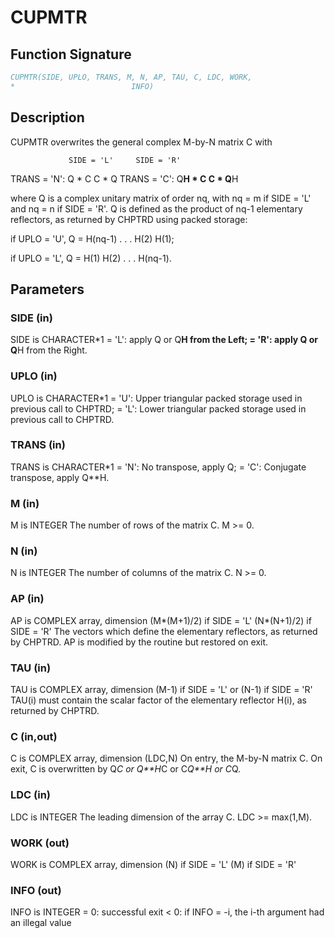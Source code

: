 # CUPMTR

## Function Signature

```fortran
CUPMTR(SIDE, UPLO, TRANS, M, N, AP, TAU, C, LDC, WORK,
*                          INFO)
```

## Description


 CUPMTR overwrites the general complex M-by-N matrix C with

                 SIDE = 'L'     SIDE = 'R'
 TRANS = 'N':      Q * C          C * Q
 TRANS = 'C':      Q**H * C       C * Q**H

 where Q is a complex unitary matrix of order nq, with nq = m if
 SIDE = 'L' and nq = n if SIDE = 'R'. Q is defined as the product of
 nq-1 elementary reflectors, as returned by CHPTRD using packed
 storage:

 if UPLO = 'U', Q = H(nq-1) . . . H(2) H(1);

 if UPLO = 'L', Q = H(1) H(2) . . . H(nq-1).

## Parameters

### SIDE (in)

SIDE is CHARACTER*1 = 'L': apply Q or Q**H from the Left; = 'R': apply Q or Q**H from the Right.

### UPLO (in)

UPLO is CHARACTER*1 = 'U': Upper triangular packed storage used in previous call to CHPTRD; = 'L': Lower triangular packed storage used in previous call to CHPTRD.

### TRANS (in)

TRANS is CHARACTER*1 = 'N': No transpose, apply Q; = 'C': Conjugate transpose, apply Q**H.

### M (in)

M is INTEGER The number of rows of the matrix C. M >= 0.

### N (in)

N is INTEGER The number of columns of the matrix C. N >= 0.

### AP (in)

AP is COMPLEX array, dimension (M*(M+1)/2) if SIDE = 'L' (N*(N+1)/2) if SIDE = 'R' The vectors which define the elementary reflectors, as returned by CHPTRD. AP is modified by the routine but restored on exit.

### TAU (in)

TAU is COMPLEX array, dimension (M-1) if SIDE = 'L' or (N-1) if SIDE = 'R' TAU(i) must contain the scalar factor of the elementary reflector H(i), as returned by CHPTRD.

### C (in,out)

C is COMPLEX array, dimension (LDC,N) On entry, the M-by-N matrix C. On exit, C is overwritten by Q*C or Q**H*C or C*Q**H or C*Q.

### LDC (in)

LDC is INTEGER The leading dimension of the array C. LDC >= max(1,M).

### WORK (out)

WORK is COMPLEX array, dimension (N) if SIDE = 'L' (M) if SIDE = 'R'

### INFO (out)

INFO is INTEGER = 0: successful exit < 0: if INFO = -i, the i-th argument had an illegal value

